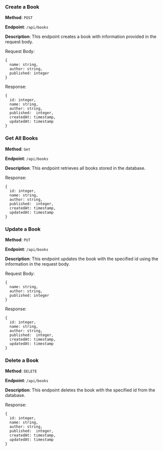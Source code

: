 ### Create a Book

**Method**: ```POST```

**Endpoint**: ```/api/books```

**Description**: This endpoint creates a book with information provided in the request body.

Request Body:
```
{
  name: string,
  author: string,
  published: integer
}
```

Response:
```
{
  id: integer,
  name: string,
  author: string,
  published:  integer,
  createdAt: timestamp,
  updatedAt: timestamp
}
```

### Get All Books

**Method**: ```Get```

**Endpoint**: ```/api/books```

**Description**: This endpoint retrieves all books stored in the database.

Response:
```
{
  id: integer,
  name: string,
  author: string,
  published:  integer,
  createdAt: timestamp,
  updatedAt: timestamp
}
```

### Update a Book

**Method**: ```PUT```

**Endpoint**: ```/api/books```

**Description**: This endpoint updates the book with the specified id using the information in the request body.

Request Body:
```
{
  name: string,
  author: string,
  published: integer
}
```

Response:
```
{
  id: integer,
  name: string,
  author: string,
  published:  integer,
  createdAt: timestamp,
  updatedAt: timestamp
}
```

### Delete a Book

**Method**: ```DELETE```

**Endpoint**: ```/api/books```

**Description**: This endpoint deletes the book with the specified id from the database.

Response:
```
{
  id: integer,
  name: string,
  author: string,
  published:  integer,
  createdAt: timestamp,
  updatedAt: timestamp
}
```